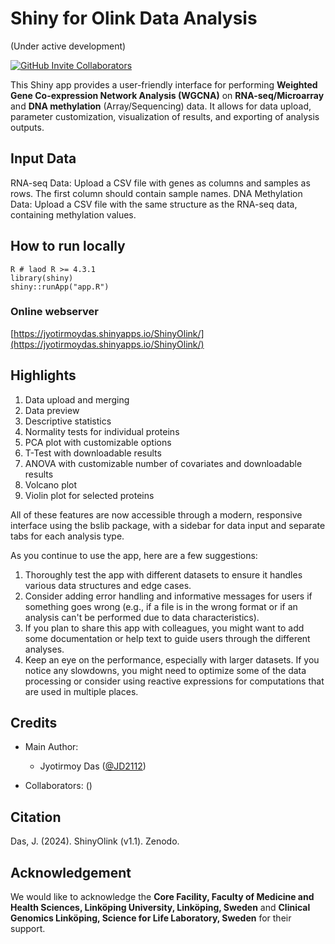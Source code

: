 # Shiny for Olink Data Analysis
(Under active development)


[![GitHub Invite Collaborators](https://img.shields.io/badge/Invite-Collaborators-blue?style=for-the-badge&logo=github)](https://github.com/JD2112/ShinyWGCNA/settings/access)

This Shiny app provides a user-friendly interface for performing **Weighted Gene Co-expression Network Analysis (WGCNA)** on **RNA-seq/Microarray** and **DNA methylation** (Array/Sequencing) data. It allows for data upload, parameter customization, visualization of results, and exporting of analysis outputs.

## Input Data
RNA-seq Data: Upload a CSV file with genes as columns and samples as rows. The first column should contain sample names.
DNA Methylation Data: Upload a CSV file with the same structure as the RNA-seq data, containing methylation values.

## How to run locally
```
R # laod R >= 4.3.1
library(shiny)
shiny::runApp("app.R")
```

### Online webserver

[https://jyotirmoydas.shinyapps.io/ShinyOlink/](https://jyotirmoydas.shinyapps.io/ShinyOlink/)

## Highlights

1. Data upload and merging
2. Data preview
3. Descriptive statistics
4. Normality tests for individual proteins
5. PCA plot with customizable options
6. T-Test with downloadable results
7. ANOVA with customizable number of covariates and downloadable results
8. Volcano plot
9. Violin plot for selected proteins

All of these features are now accessible through a modern, responsive interface using the bslib package, with a sidebar for data input and separate tabs for each analysis type.

As you continue to use the app, here are a few suggestions:

1. Thoroughly test the app with different datasets to ensure it handles various data structures and edge cases.
2. Consider adding error handling and informative messages for users if something goes wrong (e.g., if a file is in the wrong format or if an analysis can't be performed due to data characteristics).
3. If you plan to share this app with colleagues, you might want to add some documentation or help text to guide users through the different analyses.
4. Keep an eye on the performance, especially with larger datasets. If you notice any slowdowns, you might need to optimize some of the data processing or consider using reactive expressions for computations that are used in multiple places.

## Credits
- Main Author: 
    - Jyotirmoy Das ([@JD2112](https://github.com/JD2112))

- Collaborators: ()

## Citation

Das, J. (2024). ShinyOlink (v1.1). Zenodo. 

## Acknowledgement

We would like to acknowledge the **Core Facility, Faculty of Medicine and Health Sciences, Linköping University, Linköping, Sweden** and **Clinical Genomics Linköping, Science for Life Laboratory, Sweden** for their support.
